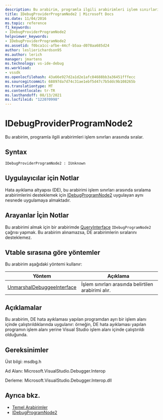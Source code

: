 ```yaml
---
description: Bu arabirim, programla ilgili arabirimleri işlem sınırları arasında sıralar.
title: IDebugProviderProgramNode2 | Microsoft Docs
ms.date: 11/04/2016
ms.topic: reference
f1_keywords:
- IDebugProviderProgramNode2
helpviewer_keywords:
- IDebugProviderProgramNode2
ms.assetid: f0bca1cc-afbe-44cf-b5aa-d078aa685d24
author: leslierichardson95
ms.author: lerich
manager: jmartens
ms.technology: vs-ide-debug
ms.workload:
- vssdk
ms.openlocfilehash: 43a66e927d2a1d2e1afc84688bb3a36451fffecc
ms.sourcegitcommit: 68897da7d74c31ae1ebf5d47c7b5ddc9b108265b
ms.translationtype: MT
ms.contentlocale: tr-TR
ms.lasthandoff: 08/13/2021
ms.locfileid: "122070998"
---
```

# <a name="idebugproviderprogramnode2"></a>IDebugProviderProgramNode2
Bu arabirim, programla ilgili arabirimleri işlem sınırları arasında sıralar.

## <a name="syntax"></a>Syntax

```
IDebugProviderProgramNode2 : IUnknown
```

## <a name="notes-for-implementers"></a>Uygulayıcılar için Notlar
 Hata ayıklama altyapısı (DE), bu arabirimi işlem sınırları arasında sıralama arabirimlerini desteklemek için [IDebugProgramNode2](../../../extensibility/debugger/reference/idebugprogramnode2.md) uygulayan aynı nesnede uygulamaya almaktadır.

## <a name="notes-for-callers"></a>Arayanlar İçin Notlar
 Bu arabirimi almak için bir arabirimde [QueryInterface](/cpp/atl/queryinterface) `IDebugProgramNode2` çağrısı yapmak. Bu arabirim alınamazsa, DE arabirimlerin sıralarını desteklemez.

## <a name="methods-in-vtable-order"></a>Vtable sırasına göre yöntemler
 Bu arabirim aşağıdaki yöntemi kullanır:

|Yöntem|Açıklama|
|------------|-----------------|
|[UnmarshalDebuggeeInterface](../../../extensibility/debugger/reference/idebugproviderprogramnode2-unmarshaldebuggeeinterface.md)|İşlem sınırları arasında belirtilen arabirimi alır.|

## <a name="remarks"></a>Açıklamalar
 Bu arabirim, DE hata ayıklaması yapılan programdan ayrı bir işlem alanı içinde çalıştırıldıklarında uygulanır: örneğin, DE hata ayıklaması yapılan programın işlem alanı yerine Visual Studio işlem alanı içinde çalıştırıldı olduğunda.

## <a name="requirements"></a>Gereksinimler
 Üst bilgi: msdbg.h

 Ad Alanı: Microsoft.VisualStudio.Debugger.Interop

 Derleme: Microsoft.VisualStudio.Debugger.Interop.dll

## <a name="see-also"></a>Ayrıca bkz.
- [Temel Arabirimler](../../../extensibility/debugger/reference/core-interfaces.md)
- [IDebugProgramNode2](../../../extensibility/debugger/reference/idebugprogramnode2.md)
